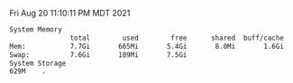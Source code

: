 Fri Aug 20 11:10:11 PM MDT 2021
```bash
System Memory
               total        used        free      shared  buff/cache   available
Mem:           7.7Gi       665Mi       5.4Gi       8.0Mi       1.6Gi       6.7Gi
Swap:          7.6Gi       189Mi       7.5Gi
System Storage
629M	.
```
```bash
